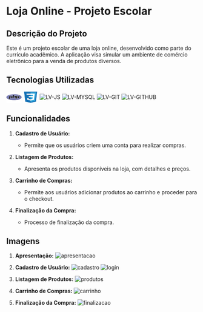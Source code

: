 # Loja Online - Projeto Escolar

## Descrição do Projeto

Este é um projeto escolar de uma loja online, desenvolvido como parte do currículo acadêmico. A aplicação visa simular um ambiente de comércio eletrônico para a venda de produtos diversos.

## Tecnologias Utilizadas

<div style="display: inline_block">
    <img title="HTML5" align="center" alt="LV-PHP" height="30" width="40" src="https://raw.githubusercontent.com/devicons/devicon/master/icons/php/php-original.svg">
    <img title="CSS3" align="center" alt="LV-CSS" height="30" width="40" src="https://raw.githubusercontent.com/devicons/devicon/master/icons/css3/css3-original.svg">
    <img title="JS" align="center" alt="LV-JS" height="30" width="40" src="https://cdn.jsdelivr.net/gh/devicons/devicon/icons/javascript/javascript-original.svg" />
    <img title="MySQL" align="center" alt="LV-MYSQL" height="30" width="40" src="https://cdn.jsdelivr.net/gh/devicons/devicon/icons/mysql/mysql-original-wordmark.svg" />
    <img title="Git" align="center" alt="LV-GIT" height="30" width="40" src="https://cdn.jsdelivr.net/gh/devicons/devicon/icons/git/git-plain.svg">
    <img title="GitHub" align="center" alt="LV-GITHUB" height="30" width="40" src="https://raw.githubusercontent.com/jmnote/z-icons/master/svg/github.svg">
</div>

## Funcionalidades

1. **Cadastro de Usuário:**
   - Permite que os usuários criem uma conta para realizar compras.

2. **Listagem de Produtos:**
   - Apresenta os produtos disponíveis na loja, com detalhes e preços.

3. **Carrinho de Compras:**
   - Permite aos usuários adicionar produtos ao carrinho e proceder para o checkout.

4. **Finalização da Compra:**
   - Processo de finalização da compra.

## Imagens
1. **Apresentação:**
   ![apresentacao](https://github.com/lordvitor11/cadastro-produtos-3.18.1V/assets/65216891/b5f8e42f-0456-4cc3-a9a1-56ae2482fa40)

2. **Cadastro de Usuário:**
   ![cadastro](https://github.com/lordvitor11/cadastro-produtos-3.18.1V/assets/65216891/ea267cc7-69e2-4466-9c3f-ec013c0d41ed)
   ![login](https://github.com/lordvitor11/cadastro-produtos-3.18.1V/assets/65216891/24c93d51-bc8f-4b52-a558-772c5bdabea5)

3. **Listagem de Produtos:**
   ![produtos](https://github.com/lordvitor11/cadastro-produtos-3.18.1V/assets/65216891/829c20e5-68aa-4e23-b7a3-1e827526c63c)

4. **Carrinho de Compras:**
  ![carrinho](https://github.com/lordvitor11/cadastro-produtos-3.18.1V/assets/65216891/5faadc80-4271-4ef6-b24e-74dbe43b5c55)

5. **Finalização da Compra:**
   ![finalizacao](https://github.com/lordvitor11/cadastro-produtos-3.18.1V/assets/65216891/5246fae2-8897-472d-8c42-d259ea8a5c08)


